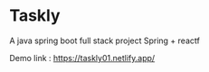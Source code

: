 # Taskly
A java spring boot full stack project Spring + reactf

Demo link : https://taskly01.netlify.app/
